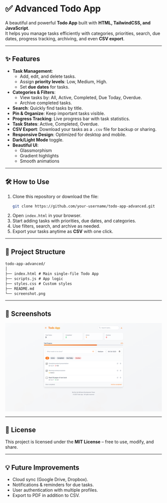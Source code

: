 # ✅ Advanced Todo App

A beautiful and powerful **Todo App** built with **HTML, TailwindCSS, and JavaScript**.  
It helps you manage tasks efficiently with categories, priorities, search, due dates, progress tracking, archiving, and even **CSV export**.

---

## ✨ Features
- **Task Management**:
  - Add, edit, and delete tasks.
  - Assign **priority levels**: Low, Medium, High.
  - Set **due dates** for tasks.
- **Categories & Filters**:
  - View tasks by: All, Active, Completed, Due Today, Overdue.
  - Archive completed tasks.
- **Search**: Quickly find tasks by title.
- **Pin & Organize**: Keep important tasks visible.
- **Progress Tracking**: Live progress bar with task statistics.
- **Task States**: Active, Completed, Overdue.
- **CSV Export**: Download your tasks as a `.csv` file for backup or sharing.
- **Responsive Design**: Optimized for desktop and mobile.
- **Dark/Light Mode** toggle.
- **Beautiful UI**:
  - Glassmorphism  
  - Gradient highlights  
  - Smooth animations  

---

## 🛠 How to Use
1. Clone this repository or download the file:
    ```bash
    git clone https://github.com/your-username/todo-app-advanced.git
    ```
2. Open `index.html` in your browser.  
3. Start adding tasks with priorities, due dates, and categories.  
4. Use filters, search, and archive as needed.  
5. Export your tasks anytime as **CSV** with one click.  

---

## 📂 Project Structure
```
todo-app-advanced/
│
├── index.html # Main single-file Todo App
├── scripts.js # App logic
├── styles.css # Custom styles
├── README.md
└── screenshot.png
```


---

## 📸 Screenshots
![App Screenshot](screenshot.png)

---

## 📜 License
This project is licensed under the **MIT License** – free to use, modify, and share.

---

## 💡 Future Improvements
- Cloud sync (Google Drive, Dropbox).
- Notifications & reminders for due tasks.
- User authentication with multiple profiles.
- Export to PDF in addition to CSV.